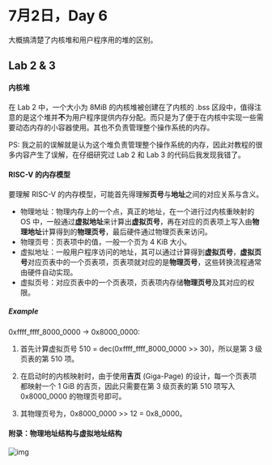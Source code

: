 # 7月2日，Day 6

大概搞清楚了内核堆和用户程序用的堆的区别。

## Lab 2 & 3

#### 内核堆

在 Lab 2 中，一个大小为 8MiB 的内核堆被创建在了内核的 .bss 区段中，值得注意的是这个堆并**不**为用户程序提供内存分配。而只是为了便于在内核中实现一些需要动态内存的小容器使用。其也不负责管理整个操作系统的内存。

PS: 我之前的误解就是认为这个堆负责管理整个操作系统的内存，因此对教程的很多内容产生了误解，在仔细研究过 Lab 2 和 Lab 3 的代码后我发现我错了。

#### RISC-V 的内存模型

要理解 RISC-V 的内存模型，可能首先得理解**页号**与**地址**之间的对应关系与含义。

- 物理地址：物理内存上的一个点，真正的地址，在一个进行过内核重映射的 OS 中，一般通过**虚拟地址**来计算出**虚拟页号**，再在对应的页表项上写入由**物理地址**计算得到的**物理页号**，最后硬件通过物理页表来访问。
- 物理页号：页表项中的值，一般一个页为 4 KiB 大小。
- 虚拟地址：一般用户程序访问的地址，其可以通过计算得到**虚拟页号**，**虚拟页号**对应页表中的一个页表项，页表项就对应的是**物理页号**，这些转换流程通常由硬件自动实现。
- 虚拟页号：对应页表中的一个页表项，页表项内存储**物理页号**及其对应的权限。

##### Example

0xffff_ffff_8000_0000 -> 0x8000_0000:

1. 首先计算虚拟页号 510 = dec(0xffff_ffff_8000_0000 >> 30)，所以是第 3 级页表的第 510 项。

2. 在启动时的内核映射时，由于使用**吉页** (Giga-Page) 的设计，每一个页表项都映射一个 1 GiB 的吉页，因此只需要在第 3 级页表的第 510 项写入 0x8000_0000 的物理页号即可。
3. 其物理页号为，0x8000_0000 >> 12 = 0x8_0000。

#### 附录：物理地址结构与虚拟地址结构

![img](https://rcore-os.github.io/rCore-Tutorial-deploy/docs/lab-3/pics/sv39_address.png)







